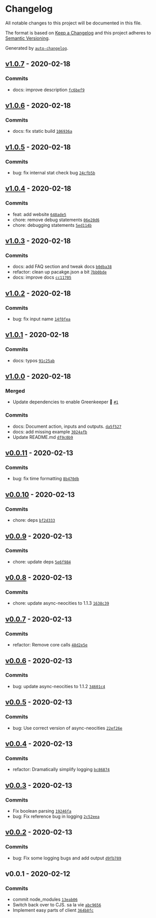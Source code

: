 # Changelog

All notable changes to this project will be documented in this file.

The format is based on [Keep a Changelog](https://keepachangelog.com/en/1.0.0/)
and this project adheres to [Semantic Versioning](https://semver.org/spec/v2.0.0.html).

Generated by [`auto-changelog`](https://github.com/CookPete/auto-changelog).

## [v1.0.7](https://github.com/bcomnes/deploy-to-neocities/compare/v1.0.6...v1.0.7) - 2020-02-18

### Commits

- docs: improve description [`fc6bef9`](https://github.com/bcomnes/deploy-to-neocities/commit/fc6bef9a9b0942102f64e1ef8d5dae0f1290ac95)

## [v1.0.6](https://github.com/bcomnes/deploy-to-neocities/compare/v1.0.5...v1.0.6) - 2020-02-18

### Commits

- docs: fix static build [`106936a`](https://github.com/bcomnes/deploy-to-neocities/commit/106936af614ae58e7acdf2f8b5df1478860e46b6)

## [v1.0.5](https://github.com/bcomnes/deploy-to-neocities/compare/v1.0.4...v1.0.5) - 2020-02-18

### Commits

- bug: fix internal stat check bug [`24cfb5b`](https://github.com/bcomnes/deploy-to-neocities/commit/24cfb5bc53d4ab90387a5209282f0a30a06a6134)

## [v1.0.4](https://github.com/bcomnes/deploy-to-neocities/compare/v1.0.3...v1.0.4) - 2020-02-18

### Commits

- feat: add website [`648ade5`](https://github.com/bcomnes/deploy-to-neocities/commit/648ade5fef90e498638f7c584e7ee504641db809)
- chore: remove debug statements [`06e20d6`](https://github.com/bcomnes/deploy-to-neocities/commit/06e20d6efaabb4b5fad11bffa2d2dd1fc7c94245)
- chore: debugging statements [`5ed114b`](https://github.com/bcomnes/deploy-to-neocities/commit/5ed114bebecb242e06371f8b3d844aaa01cd17dd)

## [v1.0.3](https://github.com/bcomnes/deploy-to-neocities/compare/v1.0.2...v1.0.3) - 2020-02-18

### Commits

- docs: add FAQ section and tweak docs [`b0dba38`](https://github.com/bcomnes/deploy-to-neocities/commit/b0dba38c697d29f6dbede68b1a9dea7a219471b1)
- refactor: clean up pacakge.json a bit [`7bb0bde`](https://github.com/bcomnes/deploy-to-neocities/commit/7bb0bdec75f6ec26707d036479c84b40f20f6ba8)
- docs: improve docs [`cc11705`](https://github.com/bcomnes/deploy-to-neocities/commit/cc11705059c58406f070b67a4f3456a040599ae5)

## [v1.0.2](https://github.com/bcomnes/deploy-to-neocities/compare/v1.0.1...v1.0.2) - 2020-02-18

### Commits

- bug: fix input name [`14f0fea`](https://github.com/bcomnes/deploy-to-neocities/commit/14f0feaed2b52c65b7a9fac2a8c5437f75a3b033)

## [v1.0.1](https://github.com/bcomnes/deploy-to-neocities/compare/v1.0.0...v1.0.1) - 2020-02-18

### Commits

- docs: typos [`91c25ab`](https://github.com/bcomnes/deploy-to-neocities/commit/91c25ab7221a139f318ed7ef4a6518d5a64debe8)

## [v1.0.0](https://github.com/bcomnes/deploy-to-neocities/compare/v0.0.11...v1.0.0) - 2020-02-18

### Merged

- Update dependencies to enable Greenkeeper 🌴 [`#1`](https://github.com/bcomnes/deploy-to-neocities/pull/1)

### Commits

- docs: Document action, inputs and outputs. [`da5f527`](https://github.com/bcomnes/deploy-to-neocities/commit/da5f52725420f64188f5130c7bb54fda5252e3ec)
- docs: add missing example [`3024afb`](https://github.com/bcomnes/deploy-to-neocities/commit/3024afb80791888e8c0fd04cf23ba6e7560a5f40)
- Update README.md [`df9c0b9`](https://github.com/bcomnes/deploy-to-neocities/commit/df9c0b9fe144eb76092e3998b2013e130756c950)

## [v0.0.11](https://github.com/bcomnes/deploy-to-neocities/compare/v0.0.10...v0.0.11) - 2020-02-13

### Commits

- bug: fix time formatting [`8b470db`](https://github.com/bcomnes/deploy-to-neocities/commit/8b470dbfd876d61b6bd72327952bd1d9b0b49c9b)

## [v0.0.10](https://github.com/bcomnes/deploy-to-neocities/compare/v0.0.9...v0.0.10) - 2020-02-13

### Commits

- chore: deps [`bf2d333`](https://github.com/bcomnes/deploy-to-neocities/commit/bf2d333152be116ec87d35592c8cb9ee4ef6821b)

## [v0.0.9](https://github.com/bcomnes/deploy-to-neocities/compare/v0.0.8...v0.0.9) - 2020-02-13

### Commits

- chore: update deps [`5e6f984`](https://github.com/bcomnes/deploy-to-neocities/commit/5e6f9848c78a5f3a668b47a27dc14835005bf98c)

## [v0.0.8](https://github.com/bcomnes/deploy-to-neocities/compare/v0.0.7...v0.0.8) - 2020-02-13

### Commits

- chore: update async-neocities to 1.1.3 [`1638c39`](https://github.com/bcomnes/deploy-to-neocities/commit/1638c394287dcf61bcf439a387dbefc2e68b2128)

## [v0.0.7](https://github.com/bcomnes/deploy-to-neocities/compare/v0.0.6...v0.0.7) - 2020-02-13

### Commits

- refactor: Remove core calls [`48d2e5e`](https://github.com/bcomnes/deploy-to-neocities/commit/48d2e5e4e064176c8c4d27eddea40d0009446dba)

## [v0.0.6](https://github.com/bcomnes/deploy-to-neocities/compare/v0.0.5...v0.0.6) - 2020-02-13

### Commits

- bug: update async-neocities to 1.1.2 [`34601c4`](https://github.com/bcomnes/deploy-to-neocities/commit/34601c49277891d15395a79b28eeb21781a019da)

## [v0.0.5](https://github.com/bcomnes/deploy-to-neocities/compare/v0.0.4...v0.0.5) - 2020-02-13

### Commits

- bug: Use correct version of async-neocities [`22ef26e`](https://github.com/bcomnes/deploy-to-neocities/commit/22ef26e851efa57357d731a73a1f606dc212608a)

## [v0.0.4](https://github.com/bcomnes/deploy-to-neocities/compare/v0.0.3...v0.0.4) - 2020-02-13

### Commits

- refactor: Dramatically simplify logging [`bc86874`](https://github.com/bcomnes/deploy-to-neocities/commit/bc86874ede188f9c33f0b6dfd2e54b25328b1285)

## [v0.0.3](https://github.com/bcomnes/deploy-to-neocities/compare/v0.0.2...v0.0.3) - 2020-02-13

### Commits

- Fix boolean parsing [`19246fa`](https://github.com/bcomnes/deploy-to-neocities/commit/19246fac798151a3ab80666412f72394c0615c32)
- bug: Fix reference bug in logging [`2c52eea`](https://github.com/bcomnes/deploy-to-neocities/commit/2c52eeaa2badbb1bcb3c2520e358fcc088bc3879)

## [v0.0.2](https://github.com/bcomnes/deploy-to-neocities/compare/v0.0.1...v0.0.2) - 2020-02-13

### Commits

- bug: Fix some logging bugs and add output [`d9fb789`](https://github.com/bcomnes/deploy-to-neocities/commit/d9fb7899eb50b3386f9f99653b76999419f30a5d)

## v0.0.1 - 2020-02-12

### Commits

- commit node_modules [`13eab06`](https://github.com/bcomnes/deploy-to-neocities/commit/13eab06cd3fbafa45500255738a1f08c3939ecbb)
- Switch back over to CJS. sa la vie [`abc9656`](https://github.com/bcomnes/deploy-to-neocities/commit/abc9656e71415695fcb9a5a34c2b08abe132d09f)
- Implement easy parts of client [`364b8fc`](https://github.com/bcomnes/deploy-to-neocities/commit/364b8fc2ed70011ad4f72d1021b602e1fb42b088)
